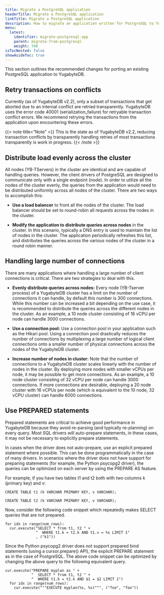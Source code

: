 ```yaml
---
title: Migrate a PostgreSQL application
headerTitle: Migrate a PostgreSQL application
linkTitle: Migrate a PostgreSQL application
description: How to migrate an application written for PostgreSQL to YugabyteDB.
menu:
  latest:
    identifier: migrate-postgresql-app
    parent: migrate-from-postgresql
    weight: 740
isTocNested: false
showAsideToc: true
---
```


This section outlines the recommended changes for porting an existing PostgreSQL application to YugabyteDB.

## Retry transactions on conflicts

Currently (as of YugabyteDB v2.2), only a subset of transactions that get aborted due to an internal conflict are retried transparently. YugabyteDB uses the error code 40001 (serialization_failure) for retryable transaction conflict errors. We recommend retrying the transactions from the application upon encountering these errors.

{{< note title="Note" >}}
This is the state as of YugabyteDB v2.2, reducing transaction conflicts by transparently handling retries of most transactions transparently is work in progress.
{{< /note >}}


## Distribute load evenly across the cluster

All nodes (YB-TServers) in the cluster are identical and are capable of handling queries. However, the client drivers of PostgreSQL are designed to communicate only with a single endpoint (node). In order to utilize all the nodes of the cluster evenly, the queries from the application would need to be distributed uniformly across all nodes of the cluster. There are two ways to accomplish this:

* **Use a load balancer** to front all the nodes of the cluster. The load balancer should be set to round-robin all requests across the nodes in the cluster.

* **Modify the application to distribute queries across nodes** in the cluster. In this scenario, typically a DNS entry is used to maintain the list of nodes in the cluster. The application periodically refreshes this list, and distributes the queries across the various nodes of the cluster in a round robin manner.

## Handling large number of connections

There are many applications where handling a large number of client connections is critical. There are two strategies to deal with this.

* **Evenly distribute queries across nodes:** Every node (YB-Tserver process) of a YugabyteDB cluster has a limit on the number of connections it can handle, by default this number is 300 connections. While this number can be increased a bit depending on the use case, it is recommended to distribute the queries across the different nodes in the cluster. As an example, a 10 node cluster consisting of 16 vCPU per node can handle 3000 connections.

* **Use a connection pool:** Use a connection pool in your application such as the Hikari pool. Using a connection pool drastically reduces the number of connections by multiplexing a large number of logical client connections onto a smaller number of physical connections across the nodes of the YugabyteDB cluster.

* **Increase number of nodes in cluster:**  Note that the number of connections to a YugabyteDB cluster scales linearly with the number of nodes in the cluster. By deploying more nodes with smaller vCPUs per node, it may be possible to get more connections. As an example, a 10 node cluster consisting of 32 vCPU per node can handle 3000 connections. If more connections are desirable, deploying a 20 node cluster with 16 vCPUs per node (which is equivalent to the 10 node, 32 vCPU cluster) can handle 6000 connections.

## Use PREPARED statements

Prepared statements are critical to achieve good performance in YugabyteDB because they avoid re-parsing (and typically re-planning) on every query. Most SQL drivers will auto-prepare statements, in these cases, it may not be necessary to explicitly prepare statements. 

In cases when the driver does not auto-prepare, use an explicit prepared statement where possible. This can be done programmatically in the case of many drivers. In scenarios where the driver does not have support for preparing statements (for example, the Python psycopg2 driver), the queries can be optimized on each server by using the PREPARE <plan> AS <plan name> feature.

For example, if you have two tables t1 and t2 both with two columns k (primary key) and v:

```
CREATE TABLE t1 (k VARCHAR PRIMARY KEY, v VARCHAR);

CREATE TABLE t2 (k VARCHAR PRIMARY KEY, v VARCHAR);
```

Now, consider the following code snippet which repeatedly makes SELECT queries that are not prepared.

```
for idx in range(num_rows):
  cur.execute("SELECT * from t1, t2 " + 
              "  WHERE t1.k = t2.k AND t1.v = %s LIMIT 1"
              , ("k1"))
```

Since the Python psycopg2 driver does not support prepared bind statements (using a cursor.prepare() API), the explicit PREPARE statement as in the case of PostgreSQL. The above code snippet can be optimized by changing the above query to the following equivalent query.

```
cur.execute("PREPARE myplan as " + 
            "  SELECT * from t1, t2 " +
            "  WHERE t1.k = t2.k AND $1 = $2 LIMIT 1")
  for idx in range(num_rows):
    cur.execute("""EXECUTE myplan(%s, %s)""", ("foo", "foo"))
```
